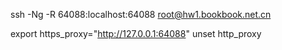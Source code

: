 ssh -Ng -R 64088:localhost:64088 root@hw1.bookbook.net.cn

export https_proxy="http://127.0.0.1:64088"
unset http_proxy